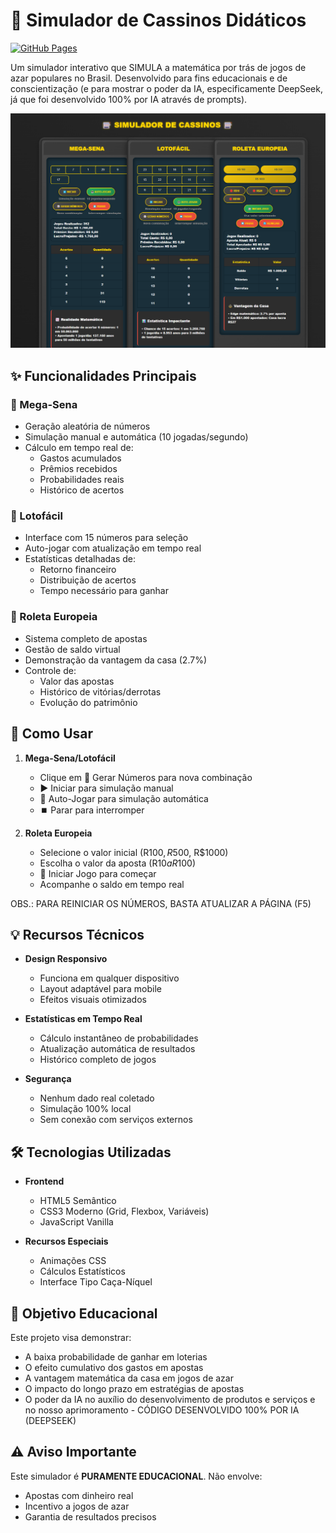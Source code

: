 # 🎰 Simulador de Cassinos Didáticos

[![GitHub Pages](https://img.shields.io/badge/GitHub%20Pages-Live-blue?logo=github)](https://ian-ramoss.github.io/Simulador-de-Apostas/)


Um simulador interativo que SIMULA a matemática por trás de jogos de azar populares no Brasil. Desenvolvido para fins educacionais e de conscientização (e para mostrar o poder da IA, especificamente DeepSeek, já que foi desenvolvido 100% por IA através de prompts).

![Preview](screenshot.png)

## ✨ Funcionalidades Principais

### 🎱 Mega-Sena
- Geração aleatória de números
- Simulação manual e automática (10 jogadas/segundo)
- Cálculo em tempo real de:
  - Gastos acumulados
  - Prêmios recebidos
  - Probabilidades reais
  - Histórico de acertos

### 🎯 Lotofácil
- Interface com 15 números para seleção
- Auto-jogar com atualização em tempo real
- Estatísticas detalhadas de:
  - Retorno financeiro
  - Distribuição de acertos
  - Tempo necessário para ganhar

### 🎡 Roleta Europeia
- Sistema completo de apostas
- Gestão de saldo virtual
- Demonstração da vantagem da casa (2.7%)
- Controle de:
  - Valor das apostas
  - Histórico de vitórias/derrotas
  - Evolução do patrimônio

## 🚀 Como Usar

1. **Mega-Sena/Lotofácil**
   - Clique em 🎲 Gerar Números para nova combinação
   - ▶️ Iniciar para simulação manual
   - 🤖 Auto-Jogar para simulação automática
   - ⏹️ Parar para interromper

2. **Roleta Europeia**
   - Selecione o valor inicial (R$100, R$500, R$1000)
   - Escolha o valor da aposta (R$10 a R$100)
   - 🎰 Iniciar Jogo para começar
   - Acompanhe o saldo em tempo real
     
OBS.: PARA REINICIAR OS NÚMEROS, BASTA ATUALIZAR A PÁGINA (F5)

## 💡 Recursos Técnicos

- **Design Responsivo**
  - Funciona em qualquer dispositivo
  - Layout adaptável para mobile
  - Efeitos visuais otimizados

- **Estatísticas em Tempo Real**
  - Cálculo instantâneo de probabilidades
  - Atualização automática de resultados
  - Histórico completo de jogos

- **Segurança**
  - Nenhum dado real coletado
  - Simulação 100% local
  - Sem conexão com serviços externos

## 🛠 Tecnologias Utilizadas

- **Frontend**
  - HTML5 Semântico
  - CSS3 Moderno (Grid, Flexbox, Variáveis)
  - JavaScript Vanilla

- **Recursos Especiais**
  - Animações CSS
  - Cálculos Estatísticos
  - Interface Tipo Caça-Níquel

## 📌 Objetivo Educacional

Este projeto visa demonstrar:
- A baixa probabilidade de ganhar em loterias
- O efeito cumulativo dos gastos em apostas
- A vantagem matemática da casa em jogos de azar
- O impacto do longo prazo em estratégias de apostas
- O poder da IA no auxílio do desenvolvimento de produtos e serviços e no nosso aprimoramento - CÓDIGO DESENVOLVIDO 100% POR IA (DEEPSEEK)

## ⚠️ Aviso Importante

Este simulador é **PURAMENTE EDUCACIONAL**. Não envolve:
- Apostas com dinheiro real
- Incentivo a jogos de azar
- Garantia de resultados precisos
